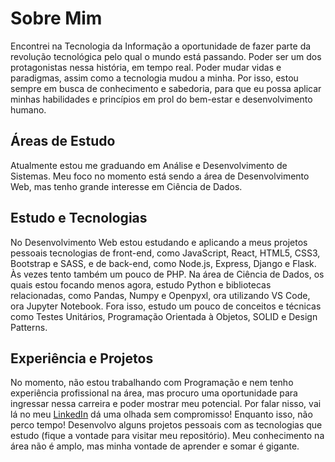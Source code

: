 # Sobre Mim
Encontrei na Tecnologia da Informação a oportunidade de fazer parte da revolução tecnológica pelo qual o mundo está passando. Poder ser um dos protagonistas nessa história, em tempo real. Poder mudar vidas e paradigmas, assim como a tecnologia mudou a minha. Por isso, estou sempre em busca de conhecimento e sabedoria, para que eu possa aplicar minhas habilidades e princípios em prol do bem-estar e desenvolvimento humano.

## Áreas de Estudo
Atualmente estou me graduando em Análise e Desenvolvimento de Sistemas.
Meu foco no momento está sendo a área de Desenvolvimento Web, mas tenho grande interesse em Ciência de Dados.

## Estudo e Tecnologias
No Desenvolvimento Web estou estudando e aplicando a meus projetos pessoais tecnologias de front-end, como JavaScript, React, HTML5, CSS3, Bootstrap e SASS, e de back-end, como Node.js, Express, Django e Flask. Às vezes tento também um pouco de PHP.
Na área de Ciência de Dados, os quais estou focando menos agora, estudo Python e bibliotecas relacionadas, como Pandas, Numpy e Openpyxl, ora utilizando VS Code, ora Jupyter Notebook.
Fora isso, estudo um pouco de conceitos e técnicas como Testes Unitários, Programação Orientada à Objetos, SOLID e Design Patterns.

## Experiência e Projetos
No momento, não estou trabalhando com Programação e nem tenho experiência profissional na área, mas procuro uma oportunidade para ingressar nessa carreira e poder mostrar meu potencial. Por falar nisso, vai lá no meu [LinkedIn](https://www.linkedin.com/in/everton-diego-rosa-742a84135/) dá uma olhada sem compromisso!
Enquanto isso, não perco tempo! Desenvolvo alguns projetos pessoais com as tecnologias que estudo (fique a vontade para visitar meu repositório).
Meu conhecimento na área não é amplo, mas minha vontade de aprender e somar é gigante.
